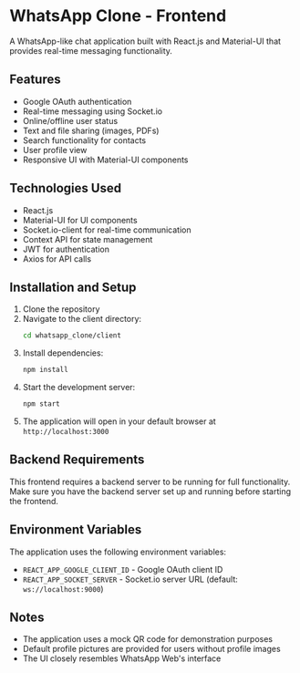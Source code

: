 # WhatsApp Clone - Frontend

A WhatsApp-like chat application built with React.js and Material-UI that provides real-time messaging functionality.

## Features

- Google OAuth authentication
- Real-time messaging using Socket.io
- Online/offline user status
- Text and file sharing (images, PDFs)
- Search functionality for contacts
- User profile view
- Responsive UI with Material-UI components

## Technologies Used

- React.js
- Material-UI for UI components
- Socket.io-client for real-time communication
- Context API for state management
- JWT for authentication
- Axios for API calls

## Installation and Setup

1. Clone the repository
2. Navigate to the client directory:
   ```bash
   cd whatsapp_clone/client
   ```
3. Install dependencies:
   ```bash
   npm install
   ```
4. Start the development server:
   ```bash
   npm start
   ```
5. The application will open in your default browser at `http://localhost:3000`

## Backend Requirements

This frontend requires a backend server to be running for full functionality. Make sure you have the backend server set up and running before starting the frontend.

## Environment Variables

The application uses the following environment variables:

- `REACT_APP_GOOGLE_CLIENT_ID` - Google OAuth client ID
- `REACT_APP_SOCKET_SERVER` - Socket.io server URL (default: `ws://localhost:9000`)

## Notes

- The application uses a mock QR code for demonstration purposes
- Default profile pictures are provided for users without profile images
- The UI closely resembles WhatsApp Web's interface

